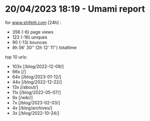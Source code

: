 # 20/04/2023 18:19 - Umami report
for www.shifeiti.com [24h] :

 - 356 (-6) page views
 - 123 (-16) uniques
 - 90 (-13) bounces
 - 8h 56' 30'' (2h 12' 11'') totaltime


top 10 urls:
 - 103x [/blog/2022-12-09/]
 - 66x [/]
 - 64x [/blog/2023-01-12/]
 - 44x [/blog/2022-12-22/]
 - 13x [/about/]
 - 11x [/blog/2022-05-07/]
 - 9x [/wiki/]
 - 7x [/blog/2023-02-03/]
 - 4x [/blog/archives/]
 - 3x [/blog/2022-10-24/]


